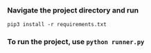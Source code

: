 ### Navigate the project directory and run 
`pip3 install -r requirements.txt`

### To run the project, use `python runner.py`